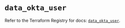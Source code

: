 # `data_okta_user`

Refer to the Terraform Registry for docs: [`data_okta_user`](https://registry.terraform.io/providers/okta/okta/4.19.0/docs/data-sources/user).
